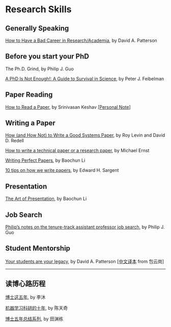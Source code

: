 # Research Skills

## Generally Speaking

[How to Have a Bad Career in Research/Academia](https://people.eecs.berkeley.edu/\~pattrsn/talks/BadCareer.pdf), by David A. Patterson

## Before you start your PhD

The Ph.D. Grind, by Philip J. Guo

[A PhD Is Not Enough!: A Guide to Survival in Science](https://www.usu.edu/biomath/files/peter-feibelm.pdf), by Peter J. Feibelman

## Paper Reading

[How to Read a Paper](http://ccr.sigcomm.org/online/files/p83-keshavA.pdf), by Srinivasan Keshav \[[Personal Note](../reading-notes/journal/ccr/how-to-read-a-paper.md)]

## Writing a Paper

[How (and How Not) to Write a Good Systems Paper](https://www.usenix.org/legacy/publications/library/proceedings/dsl97/good\_paper.html), by Roy Levin and David D. Redell

[How to write a technical paper or a research paper](https://homes.cs.washington.edu/\~mernst/advice/write-technical-paper.html), by Michael Ernst

[Writing Perfect Papers](https://iqua.ece.toronto.edu/papers/writing-perfect-papers-2021.pdf), by Baochun Li

[10 tips on how we write papers](https://www.cell.com/matter/fulltext/S2590-2385\(22\)00543-4), by Edward H. Sargent

## Presentation

[The Art of Presentation](https://www.cs.cityu.edu.hk/\~jia/research/the-art-of-presentation.pdf), by Baochun Li

## Job Search

[Philip’s notes on the tenure-track assistant professor job search](https://xb00dx.github.io/files/guo-faculty-job-search.pdf), by Philip J. Guo

## Student Mentorship

[Your students are your legacy](https://dl.acm.org/doi/10.1145/1467247.1467259), by David A. Patterson \[[中文译本](https://blog.sciencenet.cn/blog-414166-302397.html) from 包云岗]

***

## 读博心路历程

[博士这五年](https://zhuanlan.zhihu.com/p/25099638), by 李沐

[机器学习科研的十年](https://zhuanlan.zhihu.com/p/74249758), by 陈天奇

[博士五年总结系列](https://yuandong-tian.com/five\_year\_summary\_of\_PhD.pdf), by 田渊栋
